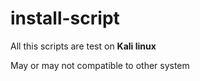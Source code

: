 # install-script

All this scripts are test on **Kali linux**

May or may not compatible to other system
